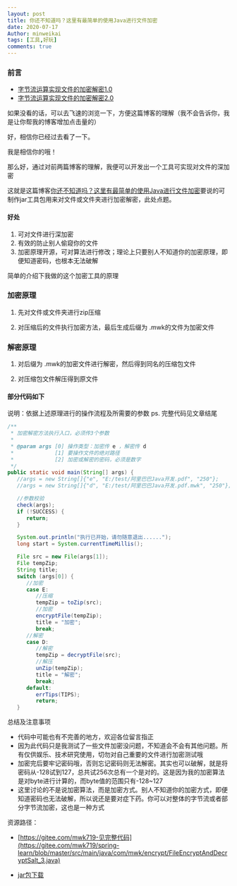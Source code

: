 ```yaml
---
layout: post
title: 你还不知道吗？这里有最简单的使用Java进行文件加密
date: 2020-07-17
Author: minweikai
tags: [工具,好玩]
comments: true
---
```


### 前言

- [字节流运算实现文件的加密解密1.0](https://minwk.top/FileEncryptAndDecrypt1.0/)
- [字节流运算实现文件的加密解密2.0](https://minwk.top/FileEncryptAndDecrypt2.0/)

如果没看的话，可以去飞速的浏览一下，方便这篇博客的理解（我不会告诉你，我是让你帮我的博客增加点击量的）

好，相信你已经过去看了一下。

我是相信你的哦！

那么好，通过对前两篇博客的理解，我便可以开发出一个工具可实现对文件的深加密

这就是这篇博客[你还不知道吗？这里有最简单的使用Java进行文件加密](https://minwk.top/FileEncryptAndDecrypt3.0/)要说的可制作jar工具包用来对文件或文件夹进行加密解密，此处点题。

#### 好处

1. 可对文件进行深加密
2. 有效的防止别人偷窥你的文件
3. 加密原理开源，可对算法进行修改；理论上只要别人不知道你的加密原理，即便知道密码，也根本无法破解

简单的介绍下我做的这个加密工具的原理

### 加密原理

1. 先对文件或文件夹进行zip压缩

2. 对压缩后的文件执行加密方法，最后生成后缀为 .mwk的文件为加密文件

### 解密原理

1. 对后缀为 .mwk的加密文件进行解密，然后得到同名的压缩包文件

2. 对压缩包文件解压得到原文件

#### 部分代码如下

说明：依据上述原理进行的操作流程及所需要的参数
ps. 完整代码见文章结尾

```java
/**
 * 加密解密方法执行入口，必须传3个参数
 *
 * @param args [0] 操作类型：加密传 e ，解密传 d
 *             [1] 要操作文件的绝对路径
 *             [2] 加密或解密的密码，必须是数字
 */
public static void main(String[] args) {
   //args = new String[]{"e", "E:/test/阿里巴巴Java开发.pdf", "250"};
   //args = new String[]{"d", "E:/test/阿里巴巴Java开发.pdf.mwk", "250"};

   //参数校验
   check(args);
   if (!SUCCESS) {
      return;
   }

   System.out.println("执行已开始，请勿随意退出......");
   long start = System.currentTimeMillis();

   File src = new File(args[1]);
   File tempZip;
   String title;
   switch (args[0]) {
      //加密
      case E:
         //压缩
         tempZip = toZip(src);
         //加密
         encryptFile(tempZip);
         title = "加密";
         break;
      //解密
      case D:
         //解密
         tempZip = decryptFile(src);
         //解压
         unZip(tempZip);
         title = "解密";
         break;
      default:
         errTips(TIPS);
         return;
   }
```

总结及注意事项
- 代码中可能也有不完善的地方，欢迎各位留言指正
- 因为此代码只是我测试了一些文件加密没问题，不知道会不会有其他问题。所有仅供娱乐、技术研究使用，切勿对自己重要的文件进行加密测试哦
- 加密完后要牢记密码哦，否则忘记密码则无法解密。其实也可以破解，就是将密码从-128试到127，总共试256次总有一个是对的。这是因为我的加密算法是对byte进行计算的，而byte值的范围只有-128~127
- 这里讨论的不是说加密算法，而是加密方式。别人不知道你的加密方式，即便知道密码也无法破解，所以说还是要对症下药。你可以对整体的字节流或者部分字节流加密，这也是一种方式

资源路径：

- [https://gitee.com/mwk719-见完整代码](https://gitee.com/mwk719/spring-learn/blob/master/src/main/java/com/mwk/encrypt/FileEncryptAndDecryptSalt_3.java)

- [jar包下载](https://gitee.com/mwk719/spring-learn/releases/addpwd-1.0.jar)